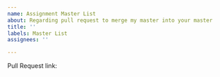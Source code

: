 ```yaml
---
name: Assignment Master List
about: Regarding pull request to merge my master into your master
title: ''
labels: Master List
assignees: ''

---
```


Pull Request link:

